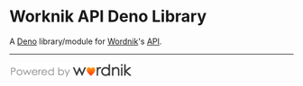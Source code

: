 # Worknik API Deno Library

A [Deno](https://deno.land) library/module for [Wordnik](https://wordnik.com)'s [API](https://developer.wordnik.com).

---

<!-- ## Attributions -->
<!-- ### [Wordnik](https://wordnik.com) -->

[![Powered by Worknik](/assets/poweredbyWorknik.png)](https://wordnik.com)
